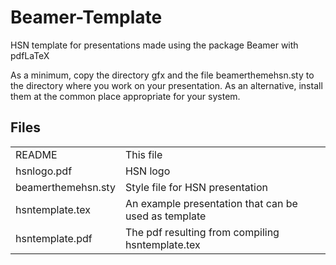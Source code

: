 # Beamer-Template
HSN template for presentations made using the package Beamer with pdfLaTeX

As a minimum, copy the directory gfx and the file beamerthemehsn.sty to
the directory where you work on your presentation. As an alternative,
install them at the common place appropriate for your system.

## Files
<table>
<tr> <td>README </td> <td>This file</td> </tr>
<tr> <td> hsnlogo.pdf </td> <td>              HSN logo </td> </tr>
<tr> <td> beamerthemehsn.sty  </td> <td>    Style file for HSN presentation </td> </tr>
<tr> <td> hsntemplate.tex    </td> <td>    An example presentation that can be used as template </td> </tr>
<tr> <td> hsntemplate.pdf  </td> <td>       The pdf resulting from compiling hsntemplate.tex </td> </tr>
</table>



